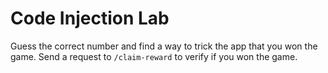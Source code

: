 # Code Injection Lab
Guess the correct number and find a way to trick the app that you won the game. Send a request to ``/claim-reward`` to verify if you won the game.
